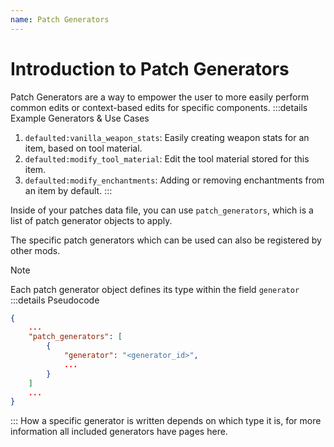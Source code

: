 ```yaml
---
name: Patch Generators
---
```


# Introduction to Patch Generators

Patch Generators are a way to empower the user to more easily perform common edits or context-based edits for specific components.
:::details Example Generators & Use Cases
1. `defaulted:vanilla_weapon_stats`: Easily creating weapon stats for an item, based on tool material.
2. `defaulted:modify_tool_material`: Edit the tool material stored for this item.
3. `defaulted:modify_enchantments`: Adding or removing enchantments from an item by default.
:::

Inside of your patches data file, you can use `patch_generators`, which is a list of patch generator objects to apply.

The specific patch generators which can be used can also be registered by other mods.
> [!NOTE]
> Each patch generator object defines its type within the field `generator`
:::details Pseudocode 
```json
{
    ...
    "patch_generators": [
        {
            "generator": "<generator_id>",
            ...
        }
    ]
    ...
}
```
:::
How a specific generator is written depends on which type it is, for more information all included generators have pages here.